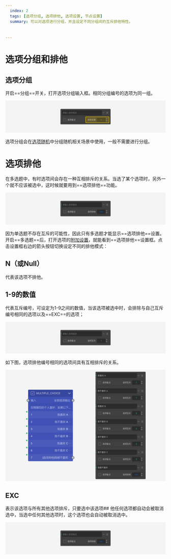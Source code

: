 ```yaml
---
  index: 2
  tags: [选项分组, 选项排他, 选项设置, 节点设置]
  summary: 可以对选项进行分组，并且设定不同分组间的互斥排他特性。


---
```







# 选项分组和排他

## 选项分组

开启==分组==开关，打开选项分组输入框。相同分组编号的选项为同一组。

<img src='../assets/03optionSetting/02optionGroupAndExclude/section.png'>

选项分组会在[选项随机](../../11nodeSettings/05questionGeneralSetting/05randomOption.md)中分组随机相关场景中使用，一般不需要进行分组。

# 选项排他

在多选题中，有时选项间会存在一种互相排斥的关系。当选了某个选项时，另外一个就不应该被选中，这时候就要用到==选项排他==功能。

<img src='../assets/03optionSetting/02optionGroupAndExclude/exclusive.png'>

因为单选题不存在互斥的可能性，因此只有多选题才能显示==选项排他==设置。开启==多选题==后，打开选项的[附加设置](../../11nodeSettings/03optionSetting/06additionalSetting.md)，就能看到==选项排他==设置框。点击设置框右边的箭头按钮切换设定不同的排他模式：

## N（或Null）

代表该选项不排他。

## 1-9的数值

代表互斥编号，可设定为1-9之间的数值，当该选项被选中时，会排除与自己互斥编号相同的选项以及==EXC==的选项；

<img src='../assets/03optionSetting/02optionGroupAndExclude/group-exclusive.png'>

如下图，选项排他编号相同的选项间具有互相排斥的关系。

<img src='../assets/03optionSetting/02optionGroupAndExclude/nodes-icon.png'>

## EXC

表示该选项与所有其他选项排斥，只要选中该选项## 他任何选项都自动会被取消选中，当选中任何其他选项时，这个选项也会自动被取消选中。

<img src='../assets/03optionSetting/02optionGroupAndExclude/exclusive.png'>
